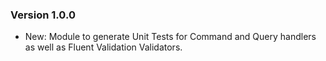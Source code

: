 ### Version 1.0.0

- New: Module to generate Unit Tests for Command and Query handlers as well as Fluent Validation Validators.